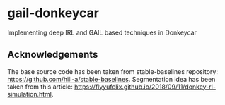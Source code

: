 # gail-donkeycar
Implementing deep IRL and GAIL based techniques in Donkeycar

## Acknowledgements
The base source code has been taken from stable-baselines repository: https://github.com/hill-a/stable-baselines.
Segmentation idea has been taken from this article: https://flyyufelix.github.io/2018/09/11/donkey-rl-simulation.html.
